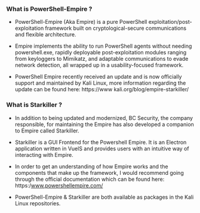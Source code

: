 ### What is PowerShell-Empire ?

+ PowerShell-Empire (Aka Empire) is a pure PowerShell exploitation/post-exploitation framework built on cryptological-secure communications and flexible architecture.

+ Empire implements the ability to run PowerShell agents without needing powershell.exe, rapidly deployable post-exploitation modules ranging from keyloggers to Mimikatz, and adaptable communications to evade network detection, all wrapped up in a usability-focused framework.

+ PowerShell Empire recently received an update and is now officially support and maintained by Kali Linux, more information regarding the update can be found here:
https://www kali.org/blog/empire-starkiller/

### What is Starkiller ?

+ In addition to being updated and modernized, BC Security, the company responsible, for maintaining the Empire has also developed a companion to Empire called Starkiller. 

+ Starkiller is a GUI Frontend for the Powershell Empire. It is an Electron application written in VuelS and provides users with an intuitive way of interacting with Empire.

+ In order to get an understanding of how Empire works and the components that make up the framework, I would recommend going through the official documentation which can be found here: https:/www.powershellempire.com/ 

+ PowerShell-Empire & Starkiller are both available as packages in the Kali Linux repositories.